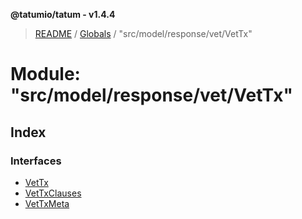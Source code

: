**@tatumio/tatum - v1.4.4**

> [README](../README.md) / [Globals](../globals.md) / "src/model/response/vet/VetTx"

# Module: "src/model/response/vet/VetTx"

## Index

### Interfaces

* [VetTx](../interfaces/_src_model_response_vet_vettx_.vettx.md)
* [VetTxClauses](../interfaces/_src_model_response_vet_vettx_.vettxclauses.md)
* [VetTxMeta](../interfaces/_src_model_response_vet_vettx_.vettxmeta.md)
